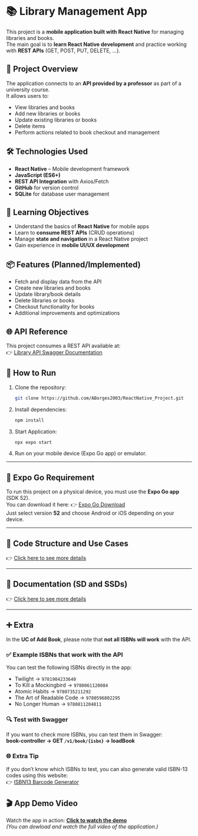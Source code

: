 # 📚 Library Management App

This project is a **mobile application built with React Native** for managing libraries and books.  
The main goal is to **learn React Native development** and practice working with **REST APIs** (GET, POST, PUT, DELETE, ...).

## 🚀 Project Overview
The application connects to an **API provided by a professor** as part of a university course.  
It allows users to:
- View libraries and books  
- Add new libraries or books  
- Update existing libraries or books   
- Delete items  
- Perform actions related to book checkout and management

## 🛠️ Technologies Used
- **React Native** – Mobile development framework  
- **JavaScript (ES6+)**  
- **REST API Integration** with Axios/Fetch  
- **GitHub** for version control
- **SQLite** for database user management

## 🎯 Learning Objectives
- Understand the basics of **React Native** for mobile apps  
- Learn to **consume REST APIs** (CRUD operations)  
- Manage **state and navigation** in a React Native project  
- Gain experience in **mobile UI/UX development**  

## 📦 Features (Planned/Implemented)
-  Fetch and display data from the API  
-  Create new libraries and books  
-  Update library/book details  
-  Delete libraries or books  
-  Checkout functionality for books  
-  Additional improvements and optimizations

## 🌐 API Reference
This project consumes a REST API available at:  
👉 [Library API Swagger Documentation](http://193.136.62.24/swagger-ui.html)

## 📖 How to Run
1. Clone the repository:  
   ```bash
   git clone https://github.com/ABorges2003/ReactNative_Project.git
2. Install dependencies:  
   ```bash
   npm install
3. Start Application:  
   ```bash
   npx expo start
4. Run on your mobile device (Expo Go app) or emulator.

---

## 📱 Expo Go Requirement
To run this project on a physical device, you must use the **Expo Go app** (SDK 52).  
You can download it here: 👉 [Expo Go Download](https://expo.dev/go)  
Just select version **52** and choose Android or iOS depending on your device.

---

## 📘 Code Structure and Use Cases
👉 [Click here to see more details](./docs/code/code.md)

---

## 📑 Documentation (SD and SSDs)
👉 [Click here to see more details](./docs/documentation/documentation.md)

---

## ➕ Extra
In the **UC of Add Book**, please note that **not all ISBNs will work** with the API.  

### ✅ Example ISBNs that work with the API
You can test the following ISBNs directly in the app:  
- Twilight → `9781904233640`  
- To Kill a Mockingbird → `9780061120084`  
- Atomic Habits → `9780735211292`  
- The Art of Readable Code → `9780596802295`  
- No Longer Human → `9780811204811`  

### 🔍 Test with Swagger
If you want to check more ISBNs, you can test them in Swagger:  
**book-controller → GET `/v1/book/{isbn}` → loadBook**  

### 🌐 Extra Tip
If you don’t know which ISBNs to test, you can also generate valid ISBN-13 codes using this website:  
👉 [ISBN13 Barcode Generator](https://barcode.tec-it.com/en/ISBN13)  

## 🎬 App Demo Video
Watch the app in action: **[Click to watch the demo](./doc_videoapp/Video_youtube.mp4)**  
*(You can dowload and watch the full video of the application.)*
